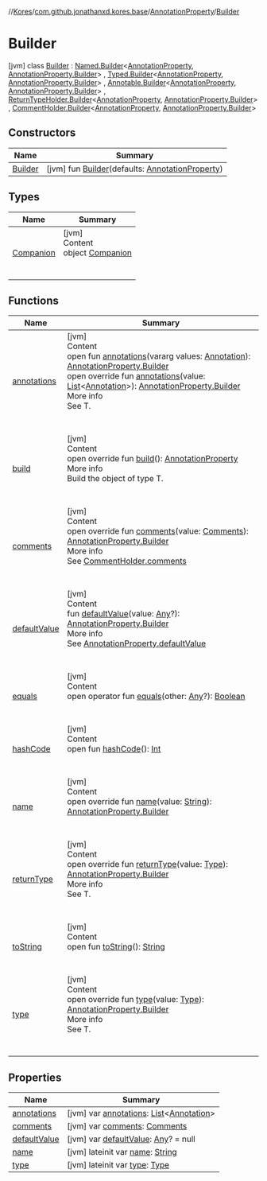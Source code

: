 //[Kores](../../../index.md)/[com.github.jonathanxd.kores.base](../../index.md)/[AnnotationProperty](../index.md)/[Builder](index.md)



# Builder  
 [jvm] class [Builder](index.md) : [Named.Builder](../../-named/-builder/index.md)<[AnnotationProperty](../index.md), [AnnotationProperty.Builder](index.md)> , [Typed.Builder](../../-typed/-builder/index.md)<[AnnotationProperty](../index.md), [AnnotationProperty.Builder](index.md)> , [Annotable.Builder](../../-annotable/-builder/index.md)<[AnnotationProperty](../index.md), [AnnotationProperty.Builder](index.md)> , [ReturnTypeHolder.Builder](../../-return-type-holder/-builder/index.md)<[AnnotationProperty](../index.md), [AnnotationProperty.Builder](index.md)> , [CommentHolder.Builder](../../../com.github.jonathanxd.kores.base.comment/-comment-holder/-builder/index.md)<[AnnotationProperty](../index.md), [AnnotationProperty.Builder](index.md)>    


## Constructors  
  
|  Name|  Summary| 
|---|---|
| <a name="com.github.jonathanxd.kores.base/AnnotationProperty.Builder/Builder/#com.github.jonathanxd.kores.base.AnnotationProperty/PointingToDeclaration/"></a>[Builder](-builder.md)| <a name="com.github.jonathanxd.kores.base/AnnotationProperty.Builder/Builder/#com.github.jonathanxd.kores.base.AnnotationProperty/PointingToDeclaration/"></a> [jvm] fun [Builder](-builder.md)(defaults: [AnnotationProperty](../index.md))   <br>


## Types  
  
|  Name|  Summary| 
|---|---|
| <a name="com.github.jonathanxd.kores.base/AnnotationProperty.Builder.Companion///PointingToDeclaration/"></a>[Companion](-companion/index.md)| <a name="com.github.jonathanxd.kores.base/AnnotationProperty.Builder.Companion///PointingToDeclaration/"></a>[jvm]  <br>Content  <br>object [Companion](-companion/index.md)  <br><br><br>


## Functions  
  
|  Name|  Summary| 
|---|---|
| <a name="com.github.jonathanxd.kores.base/Annotable.Builder/annotations/#kotlin.Array[com.github.jonathanxd.kores.base.Annotation]/PointingToDeclaration/"></a>[annotations](../../-annotable/-builder/annotations.md)| <a name="com.github.jonathanxd.kores.base/Annotable.Builder/annotations/#kotlin.Array[com.github.jonathanxd.kores.base.Annotation]/PointingToDeclaration/"></a>[jvm]  <br>Content  <br>open fun [annotations](../../-annotable/-builder/annotations.md)(vararg values: [Annotation](../../-annotation/index.md)): [AnnotationProperty.Builder](index.md)  <br>open override fun [annotations](annotations.md)(value: [List](https://kotlinlang.org/api/latest/jvm/stdlib/kotlin.collections/-list/index.html)<[Annotation](../../-annotation/index.md)>): [AnnotationProperty.Builder](index.md)  <br>More info  <br>See T.  <br><br><br>
| <a name="com.github.jonathanxd.kores.base/AnnotationProperty.Builder/build/#/PointingToDeclaration/"></a>[build](build.md)| <a name="com.github.jonathanxd.kores.base/AnnotationProperty.Builder/build/#/PointingToDeclaration/"></a>[jvm]  <br>Content  <br>open override fun [build](build.md)(): [AnnotationProperty](../index.md)  <br>More info  <br>Build the object of type T.  <br><br><br>
| <a name="com.github.jonathanxd.kores.base/AnnotationProperty.Builder/comments/#com.github.jonathanxd.kores.base.comment.Comments/PointingToDeclaration/"></a>[comments](comments.md)| <a name="com.github.jonathanxd.kores.base/AnnotationProperty.Builder/comments/#com.github.jonathanxd.kores.base.comment.Comments/PointingToDeclaration/"></a>[jvm]  <br>Content  <br>open override fun [comments](comments.md)(value: [Comments](../../../com.github.jonathanxd.kores.base.comment/-comments/index.md)): [AnnotationProperty.Builder](index.md)  <br>More info  <br>See [CommentHolder.comments](../../../com.github.jonathanxd.kores.base.comment/-comment-holder/comments.md)  <br><br><br>
| <a name="com.github.jonathanxd.kores.base/AnnotationProperty.Builder/defaultValue/#kotlin.Any?/PointingToDeclaration/"></a>[defaultValue](default-value.md)| <a name="com.github.jonathanxd.kores.base/AnnotationProperty.Builder/defaultValue/#kotlin.Any?/PointingToDeclaration/"></a>[jvm]  <br>Content  <br>fun [defaultValue](default-value.md)(value: [Any](https://kotlinlang.org/api/latest/jvm/stdlib/kotlin/-any/index.html)?): [AnnotationProperty.Builder](index.md)  <br>More info  <br>See [AnnotationProperty.defaultValue](../default-value.md)  <br><br><br>
| <a name="kotlin/Any/equals/#kotlin.Any?/PointingToDeclaration/"></a>[equals](../../../com.github.jonathanxd.kores.util/-simple-resolver/index.md#%5Bkotlin%2FAny%2Fequals%2F%23kotlin.Any%3F%2FPointingToDeclaration%2F%5D%2FFunctions%2F-427383591)| <a name="kotlin/Any/equals/#kotlin.Any?/PointingToDeclaration/"></a>[jvm]  <br>Content  <br>open operator fun [equals](../../../com.github.jonathanxd.kores.util/-simple-resolver/index.md#%5Bkotlin%2FAny%2Fequals%2F%23kotlin.Any%3F%2FPointingToDeclaration%2F%5D%2FFunctions%2F-427383591)(other: [Any](https://kotlinlang.org/api/latest/jvm/stdlib/kotlin/-any/index.html)?): [Boolean](https://kotlinlang.org/api/latest/jvm/stdlib/kotlin/-boolean/index.html)  <br><br><br>
| <a name="kotlin/Any/hashCode/#/PointingToDeclaration/"></a>[hashCode](../../../com.github.jonathanxd.kores.util/-simple-resolver/index.md#%5Bkotlin%2FAny%2FhashCode%2F%23%2FPointingToDeclaration%2F%5D%2FFunctions%2F-427383591)| <a name="kotlin/Any/hashCode/#/PointingToDeclaration/"></a>[jvm]  <br>Content  <br>open fun [hashCode](../../../com.github.jonathanxd.kores.util/-simple-resolver/index.md#%5Bkotlin%2FAny%2FhashCode%2F%23%2FPointingToDeclaration%2F%5D%2FFunctions%2F-427383591)(): [Int](https://kotlinlang.org/api/latest/jvm/stdlib/kotlin/-int/index.html)  <br><br><br>
| <a name="com.github.jonathanxd.kores.base/AnnotationProperty.Builder/name/#kotlin.String/PointingToDeclaration/"></a>[name](name.md)| <a name="com.github.jonathanxd.kores.base/AnnotationProperty.Builder/name/#kotlin.String/PointingToDeclaration/"></a>[jvm]  <br>Content  <br>open override fun [name](name.md)(value: [String](https://kotlinlang.org/api/latest/jvm/stdlib/kotlin/-string/index.html)): [AnnotationProperty.Builder](index.md)  <br><br><br>
| <a name="com.github.jonathanxd.kores.base/AnnotationProperty.Builder/returnType/#java.lang.reflect.Type/PointingToDeclaration/"></a>[returnType](return-type.md)| <a name="com.github.jonathanxd.kores.base/AnnotationProperty.Builder/returnType/#java.lang.reflect.Type/PointingToDeclaration/"></a>[jvm]  <br>Content  <br>open override fun [returnType](return-type.md)(value: [Type](https://docs.oracle.com/javase/8/docs/api/java/lang/reflect/Type.html)): [AnnotationProperty.Builder](index.md)  <br>More info  <br>See T.  <br><br><br>
| <a name="kotlin/Any/toString/#/PointingToDeclaration/"></a>[toString](../../../com.github.jonathanxd.kores.util/-simple-resolver/index.md#%5Bkotlin%2FAny%2FtoString%2F%23%2FPointingToDeclaration%2F%5D%2FFunctions%2F-427383591)| <a name="kotlin/Any/toString/#/PointingToDeclaration/"></a>[jvm]  <br>Content  <br>open fun [toString](../../../com.github.jonathanxd.kores.util/-simple-resolver/index.md#%5Bkotlin%2FAny%2FtoString%2F%23%2FPointingToDeclaration%2F%5D%2FFunctions%2F-427383591)(): [String](https://kotlinlang.org/api/latest/jvm/stdlib/kotlin/-string/index.html)  <br><br><br>
| <a name="com.github.jonathanxd.kores.base/AnnotationProperty.Builder/type/#java.lang.reflect.Type/PointingToDeclaration/"></a>[type](type.md)| <a name="com.github.jonathanxd.kores.base/AnnotationProperty.Builder/type/#java.lang.reflect.Type/PointingToDeclaration/"></a>[jvm]  <br>Content  <br>open override fun [type](type.md)(value: [Type](https://docs.oracle.com/javase/8/docs/api/java/lang/reflect/Type.html)): [AnnotationProperty.Builder](index.md)  <br>More info  <br>See T.  <br><br><br>


## Properties  
  
|  Name|  Summary| 
|---|---|
| <a name="com.github.jonathanxd.kores.base/AnnotationProperty.Builder/annotations/#/PointingToDeclaration/"></a>[annotations](annotations.md)| <a name="com.github.jonathanxd.kores.base/AnnotationProperty.Builder/annotations/#/PointingToDeclaration/"></a> [jvm] var [annotations](annotations.md): [List](https://kotlinlang.org/api/latest/jvm/stdlib/kotlin.collections/-list/index.html)<[Annotation](../../-annotation/index.md)>   <br>
| <a name="com.github.jonathanxd.kores.base/AnnotationProperty.Builder/comments/#/PointingToDeclaration/"></a>[comments](comments.md)| <a name="com.github.jonathanxd.kores.base/AnnotationProperty.Builder/comments/#/PointingToDeclaration/"></a> [jvm] var [comments](comments.md): [Comments](../../../com.github.jonathanxd.kores.base.comment/-comments/index.md)   <br>
| <a name="com.github.jonathanxd.kores.base/AnnotationProperty.Builder/defaultValue/#/PointingToDeclaration/"></a>[defaultValue](default-value.md)| <a name="com.github.jonathanxd.kores.base/AnnotationProperty.Builder/defaultValue/#/PointingToDeclaration/"></a> [jvm] var [defaultValue](default-value.md): [Any](https://kotlinlang.org/api/latest/jvm/stdlib/kotlin/-any/index.html)? = null   <br>
| <a name="com.github.jonathanxd.kores.base/AnnotationProperty.Builder/name/#/PointingToDeclaration/"></a>[name](name.md)| <a name="com.github.jonathanxd.kores.base/AnnotationProperty.Builder/name/#/PointingToDeclaration/"></a> [jvm] lateinit var [name](name.md): [String](https://kotlinlang.org/api/latest/jvm/stdlib/kotlin/-string/index.html)   <br>
| <a name="com.github.jonathanxd.kores.base/AnnotationProperty.Builder/type/#/PointingToDeclaration/"></a>[type](type.md)| <a name="com.github.jonathanxd.kores.base/AnnotationProperty.Builder/type/#/PointingToDeclaration/"></a> [jvm] lateinit var [type](type.md): [Type](https://docs.oracle.com/javase/8/docs/api/java/lang/reflect/Type.html)   <br>

